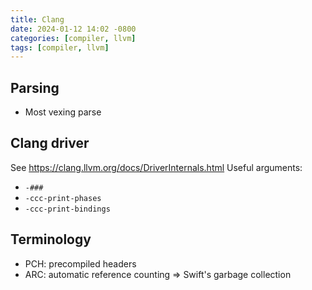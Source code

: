 ```yaml
---
title: Clang
date: 2024-01-12 14:02 -0800
categories: [compiler, llvm]
tags: [compiler, llvm]
---
```


## Parsing

- Most vexing parse

## Clang driver

See https://clang.llvm.org/docs/DriverInternals.html Useful arguments:

- `-###`
- `-ccc-print-phases`
- `-ccc-print-bindings`

## Terminology

- PCH: precompiled headers
- ARC: automatic reference counting => Swift's garbage collection
